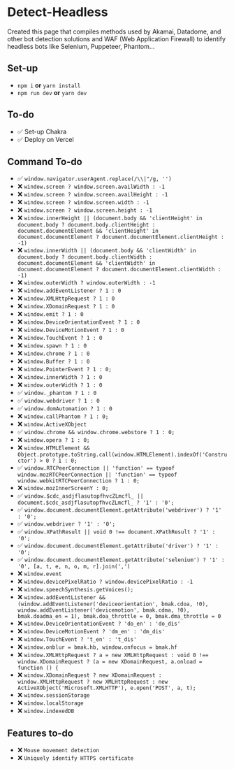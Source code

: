 # Detect-Headless

Created this page that compiles methods used by Akamai, Datadome, and other bot detection solutions and WAF (Web Application Firewall) to identify headless bots like Selenium, Puppeteer, Phantom...

## Set-up
- `npm i` **or** `yarn install`
- `npm run dev` **or** `yarn dev`

## To-do
- ✅ Set-up Chakra
- ✅ Deploy on Vercel

## Command To-do
- ✅ `window.navigator.userAgent.replace(/\\|"/g, '')`
- ❌ `window.screen ? window.screen.availWidth : -1`
- ❌ `window.screen ? window.screen.availHeight : -1`
- ❌ `window.screen ? window.screen.width : -1`
- ❌ `window.screen ? window.screen.height : -1`
- ❌ `window.innerHeight || (document.body && 'clientHeight' in document.body ? document.body.clientHeight : document.documentElement && 'clientHeight' in document.documentElement ? document.documentElement.clientHeight : -1)`
- ❌ `window.innerWidth || (document.body && 'clientWidth' in document.body ? document.body.clientWidth : document.documentElement && 'clientWidth' in document.documentElement ? document.documentElement.clientWidth : -1)`
- ❌ `window.outerWidth ? window.outerWidth : -1`
- ❌ `window.addEventListener ? 1 : 0`
- ❌ `window.XMLHttpRequest ? 1 : 0`
- ❌ `window.XDomainRequest ? 1 : 0`
- ❌ `window.emit ? 1 : 0`
- ❌ `window.DeviceOrientationEvent ? 1 : 0`
- ❌ `window.DeviceMotionEvent ? 1 : 0`
- ❌ `window.TouchEvent ? 1 : 0`
- ❌ `window.spawn ? 1 : 0`
- ❌ `window.chrome ? 1 : 0`
- ❌ `window.Buffer ? 1 : 0`
- ❌ `window.PointerEvent ? 1 : 0;`
- ❌ `window.innerWidth ? 1 : 0`
- ❌ `window.outerWidth ? 1 : 0`
- ✅ `window._phantom ? 1 : 0`
- ✅ `window.webdriver ? 1 : 0`
- ✅ `window.domAutomation ? 1 : 0`
- ❌ `window.callPhantom ? 1 : 0;`
- ❌ `window.ActiveXObject`
- ✅ `window.chrome && window.chrome.webstore ? 1 : 0;`
- ❌ `window.opera ? 1 : 0;`
- ❌ `window.HTMLElement && Object.prototype.toString.call(window.HTMLElement).indexOf('Constructor') > 0 ? 1 : 0;`
- ✅ `window.RTCPeerConnection || 'function' == typeof window.mozRTCPeerConnection || 'function' == typeof window.webkitRTCPeerConnection ? 1 : 0;`
- ❌ `window.mozInnerScreenY : 0;`
- ✅ `window.$cdc_asdjflasutopfhvcZLmcfl_ || document.$cdc_asdjflasutopfhvcZLmcfl_ ? '1' : '0';`
- ✅ `window.document.documentElement.getAttribute('webdriver') ? '1' : '0';`
- ✅ `window.webdriver ? '1' : '0';`
- ✅ `window.XPathResult || void 0 !== document.XPathResult ? '1' : '0';`
- ✅ `window.document.documentElement.getAttribute('driver') ? '1' : '0';`
- ✅ `window.document.documentElement.getAttribute('selenium') ? '1' : '0', [a, t, e, n, o, m, r].join(',')`
- ❌ `window.event`
- ❌ `window.devicePixelRatio ? window.devicePixelRatio : -1`
- ❌ `window.speechSynthesis.getVoices();`
- ❌ `window.addEventListener && (window.addEventListener('deviceorientation', bmak.cdoa, !0), window.addEventListener('devicemotion', bmak.cdma, !0), bmak.doadma_en = 1), bmak.doa_throttle = 0, bmak.dma_throttle = 0`
- ❌ `window.DeviceOrientationEvent ? 'do_en' : 'do_dis'`
- ❌ `window.DeviceMotionEvent ? 'dm_en' : 'dm_dis'`
- ❌ `window.TouchEvent ? 't_en' : 't_dis'`
- ❌ `window.onblur = bmak.hb, window.onfocus = bmak.hf`
- ❌ `window.XMLHttpRequest ? a = new XMLHttpRequest : void 0 !== window.XDomainRequest ? (a = new XDomainRequest, a.onload = function () {`
- ❌ `window.XDomainRequest ? new XDomainRequest : window.XMLHttpRequest ? new XMLHttpRequest : new ActiveXObject('Microsoft.XMLHTTP'), e.open('POST', a, t);`
- ❌ `window.sessionStorage`
- ❌ `window.localStorage`
- ❌ `window.indexedDB`

## Features to-do
- ❌ `Mouse movement detection`
- ❌ `Uniquely identify HTTPS certificate`
